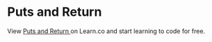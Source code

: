 # Puts and Return 
<p class='util--hide'>View <a href='https://learn.co/lessons/47944-puts-print-and-return-readme'>Puts and Return </a> on Learn.co and start learning to code for free.</p>
